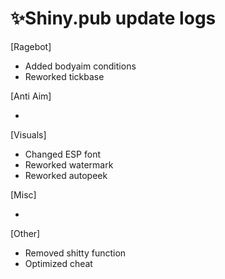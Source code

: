# ✨Shiny.pub update logs
 [Ragebot]

- Added bodyaim conditions
- Reworked tickbase


 [Anti Aim]
 
- 


 [Visuals]
 
- Changed ESP font
- Reworked watermark
- Reworked autopeek

 [Misc]
 
- 


 [Other]
 
- Removed shitty function
- Optimized cheat

